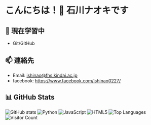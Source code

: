 # こんにちは！👋 石川ナオキです

## 🌱 現在学習中
- Git/GitHub

## 📫 連絡先
- Email: ishinao@fhs.kindai.ac.jp
- facebook: https://www.facebook.com/ishinao0227/
## 📊 GitHub Stats
![GitHub stats](https://github-readme-stats.vercel.app/api?username=ishinao0227&show_icons=true)
![Python](https://img.shields.io/badge/-Python-3776AB?style=flat&logo=Python&logoColor=white)
![JavaScript](https://img.shields.io/badge/-JavaScript-F7DF1E?style=flat&logo=JavaScript&logoColor=black)
![HTML5](https://img.shields.io/badge/-HTML5-E34C26?style=flat&logo=HTML5&logoColor=white)
![Top Languages](https://github-readme-stats.vercel.app/api/top-langs/?username=ishinao0227&layout=compact)
![Visitor Count](https://komarev.com/ghpvc/?username=ishinao0227)
